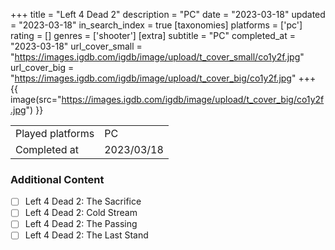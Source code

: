 +++
title = "Left 4 Dead 2"
description = "PC"
date = "2023-03-18"
updated = "2023-03-18"
in_search_index = true
[taxonomies]
platforms = ['pc']
rating = []
genres = ['shooter']
[extra]
subtitle = "PC"
completed_at = "2023-03-18"
url_cover_small = "https://images.igdb.com/igdb/image/upload/t_cover_small/co1y2f.jpg"
url_cover_big = "https://images.igdb.com/igdb/image/upload/t_cover_big/co1y2f.jpg"
+++
{{ image(src="https://images.igdb.com/igdb/image/upload/t_cover_big/co1y2f.jpg") }}

|              |            |
| ------------ | ---------- |
| Played platforms    | PC |
| Completed at | 2023/03/18 |


### Additional Content


- [ ] Left 4 Dead 2: The Sacrifice
- [ ] Left 4 Dead 2: Cold Stream
- [ ] Left 4 Dead 2: The Passing
- [ ] Left 4 Dead 2: The Last Stand